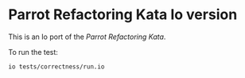 Parrot Refactoring Kata Io version
==================================

This is an Io port of the *Parrot Refactoring Kata*.

To run the test:

    io tests/correctness/run.io
